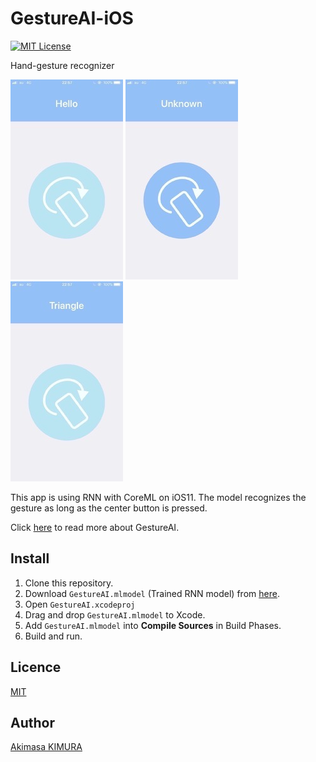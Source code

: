 # GestureAI-iOS

[![MIT License](http://img.shields.io/badge/license-MIT-blue.svg?style=flat)](LICENSE)

Hand-gesture recognizer

![screenshot-01](images/screenshot-01.jpg) ![screenshot-02](images/screenshot-02.jpg) ![screenshot-03](images/screenshot-03.jpg)

This app is using RNN with CoreML on iOS11. The model recognizes the gesture as long as the center button is pressed.

Click [here](https://github.com/akimach/GestureAI) to read more about GestureAI.

## Install

1. Clone this repository.
2. Download `GestureAI.mlmodel` (Trained RNN model) from [here](https://goo.gl/avdMjD).
3. Open `GestureAI.xcodeproj`
4. Drag and drop `GestureAI.mlmodel` to Xcode.
5. Add `GestureAI.mlmodel` into **Compile Sources** in Build Phases.
6. Build and run.

## Licence

[MIT](https://github.com/akimach/GestureAI/blob/master/LICENSE)

## Author

[Akimasa KIMURA](https://github.com/akimach)